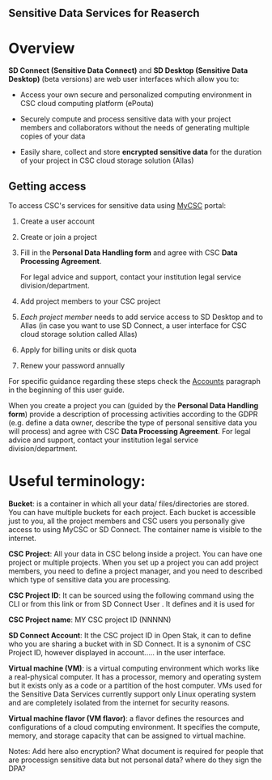 ## Sensitive Data Services for Reaserch

# Overview

**SD Connect (Sensitive Data Connect)** and **SD Desktop (Sensitive Data Desktop)** (beta versions) are web user interfaces which allow you to:

* Access your own secure and personalized computing environment in CSC cloud computing platform (ePouta)

* Securely compute and process sensitive data with your project members and collaborators without the needs of generating multiple copies of your data

* Easily share, collect and store **encrypted sensitive data** for the duration of your project in CSC cloud storage solution (Allas)





## Getting access

To access CSC's services for sensitive data using [MyCSC](https://my.csc.fi) portal:

1. Create a user account

3. Create or join a project

4. Fill in the **Personal Data Handling form** and agree with CSC **Data Processing Agreement**.
   
   For legal advice and support, contact your institution legal service division/department.
    
5. Add project members to your CSC project

6. *Each project member* needs to add service access to SD Desktop and to Allas (in case you want to use SD Connect, a user interface for CSC cloud storage solution called Allas)

6. Apply for billing units or disk quota

8. Renew your password annually

For specific guidance regarding these steps check the [Accounts](https://docs.csc.fi/accounts/) paragraph in the beginning of this user guide. 



When you create a project you can (guided by the **Personal Data Handling form**) provide a description of processing activities according to the GDPR (e.g. define a data owner, describe the type of personal sensitive data you will process) and agree with CSC **Data Processing Agreement**. 
For legal advice and support, contact your institution legal service division/department.




# Useful terminology:

**Bucket**: is a container in which all your data/ files/directories are stored. You can have multiple buckets for each project. Each bucket is accessible just to you, all the project members and CSC users you personally give access to using MyCSC or SD Connect. The container name is visible to the internet. 

**CSC Project**: All your data in CSC belong inside a project. You can have one project or multiple projects. When you set up a project you can add project members, you need to define a project manager, and you need to described which type of sensitive data you are processing. 

**CSC Project ID**: It can be sourced using the following command using the CLI        or from this link        or from SD Connect User . It defines and it is used for

**CSC Project name**: MY CSC project ID (NNNNN)

**SD Connect Account**: It the CSC project ID in Open Stak, it can to define who you are sharing a bucket with in SD Connect. It is a synonim of CSC Project ID, however displayed in account..... in the user interface.

**Virtual machine (VM)**: is a virtual computing environment which works like a real-physical computer. It has a processor, memory and operating system but it exists only as a code or a partition of the host computer. VMs used for the Sensitive Data Services currently support only Linux operating system and are completely isolated from the internet for security reasons. 

**Virtual machine flavor (VM flavor)**: a flavor defines the resources and configurations of a cloud computing environment. It specifies the compute, memory, and storage capacity that can be assigned to virtual machine. 



Notes: 
Add here also encryption?
What document is required for people that are processign sensitive data but not personal data? where do they sign the DPA?



  

